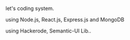 let's coding system.

using Node.js, React.js, Express.js and MongoDB

using Hackerode, Semantic-UI Lib..
